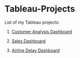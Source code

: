 # Tableau-Projects
List of my Tableau projects:

1. [Customer Analysis Dashboard](https://public.tableau.com/app/profile/rizka.i.naharuddin/viz/CustomerAnalysisDashboard_16694828446510/Dashboard1)
   
2. [Sales Dashboard](https://public.tableau.com/app/profile/rizka.i.naharuddin/viz/SalesDashboard_17157689574420/SalesDashboard)

3. [Airline Delay Dashboard](https://public.tableau.com/app/profile/rizka.i.naharuddin/viz/AirlineDelayDashboard_16747505957650/AirlineDelayDashboard)
